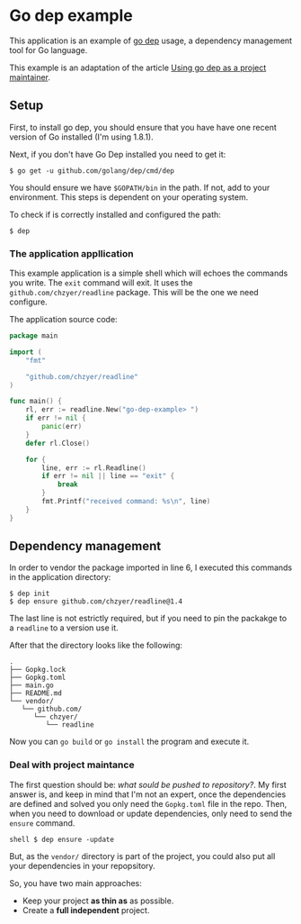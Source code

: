 # Go dep example

This application is an example of [go dep](https://github.com/golang/dep) usage, a dependency management tool for Go language.

This example is an adaptation of the article [Using go dep as a project maintainer](https://hackernoon.com/using-go-dep-as-a-project-maintainer-641d1f3006d7).


## Setup 

First, to install go dep, you should ensure that you have have one recent version of Go installed (I'm using 1.8.1). 

Next, if you don't have Go Dep installed you need to get it: 

``` shell
$ go get -u github.com/golang/dep/cmd/dep
```

You should ensure we have `$GOPATH/bin` in the path. If not, add to your environment. This steps is dependent on your operating system.

To check if is correctly installed and configured the path:

``` shell
$ dep
```  


### The application appllication

This example application is a simple shell which will echoes the commands you write. The `exit` command will exit. It uses the `github.com/chzyer/readline` package. This will be the one we need configure.

The application source code: 

``` go
package main

import (
	"fmt"

	"github.com/chzyer/readline"
)

func main() {
	rl, err := readline.New("go-dep-example> ")
	if err != nil {
		panic(err)
	}
	defer rl.Close()

	for {
		line, err := rl.Readline()
		if err != nil || line == "exit" {
			break
		}
		fmt.Printf("received command: %s\n", line)
	}
}
```


## Dependency management

In order to vendor the package imported in line 6, I executed this commands in the application directory:

``` shell
$ dep init 
$ dep ensure github.com/chzyer/readline@1.4
```

The last line is not estrictly required, but if you need to pin the packakge to a `readline` to a version use it.

After that the directory looks like the following:

```shell
.
├── Gopkg.lock
├── Gopkg.toml
├── main.go
├── README.md
└── vendor/
   └── github.com/
      └── chzyer/
         └── readline
``` 

Now you can `go build` or `go install` the program and execute it.


### Deal with project maintance

The first question should be: *what sould be pushed to repository?*. My first answer is, and keep in mind that I'm not an expert, once the dependencies are defined and solved you only need the `Gopkg.toml` file in the repo. Then, when you need to download or update dependencies, only need to send the `ensure` command.

``shell
$ dep ensure -update
``

But, as the `vendor/` directory is part of the project, you could also put all your dependencies in your repopsitory.

So, you have two main approaches:

  - Keep your project **as thin as** as possible. 
  - Create a **full independent** project.
